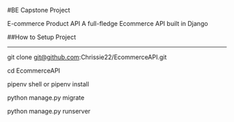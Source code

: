 #BE Capstone Project

E-commerce Product API
A full-fledge Ecommerce API built in Django

##How to Setup Project
___
git clone git@github.com:Chrissie22/EcommerceAPI.git

cd EcommerceAPI

pipenv shell or pipenv install

python manage.py migrate

python manage.py runserver
